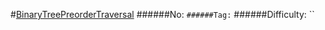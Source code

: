 #[BinaryTreePreorderTraversal](https://leetcode.com/problems/binary-tree-preorder-traversal/)
######No: ``
######Tag: ``
######Difficulty: ``
